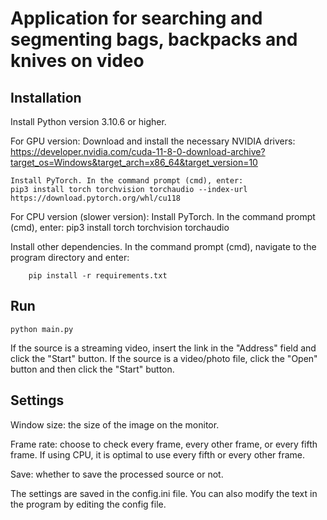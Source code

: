 # Application for searching and segmenting bags, backpacks and knives on video


## Installation

Install Python version 3.10.6 or higher.

For GPU version:
    Download and install the necessary NVIDIA drivers:
    https://developer.nvidia.com/cuda-11-8-0-download-archive?target_os=Windows&target_arch=x86_64&target_version=10

    Install PyTorch. In the command prompt (cmd), enter:
    pip3 install torch torchvision torchaudio --index-url https://download.pytorch.org/whl/cu118

 For CPU version (slower version):
    Install PyTorch. In the command prompt (cmd), enter:
    pip3 install torch torchvision torchaudio

Install other dependencies. In the command prompt (cmd), navigate to the program directory and enter:
```
    pip install -r requirements.txt
```

## Run

```
python main.py
```

If the source is a streaming video, insert the link in the "Address" field and click the "Start" button.
If the source is a video/photo file, click the "Open" button and then click the "Start" button.

## Settings

Window size: the size of the image on the monitor.

Frame rate: choose to check every frame, every other frame, or every fifth frame.
If using CPU, it is optimal to use every fifth or every other frame.

Save: whether to save the processed source or not.

The settings are saved in the config.ini file. You can also modify the text in the program by editing the config file.